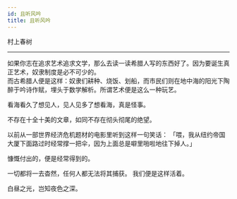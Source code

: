 ```yaml
---
id: 且听风吟
title: 且听风吟
---
```


村上春树

---

如果你志在追求艺术追求文学，那么去读一读希腊人写的东西好了。因为要诞生真正艺术，奴隶制度是必不可少的。  
而古希腊人便是这样：奴隶们耕种、烧饭、划船，而市民们则在地中海的阳光下陶醉于吟诗作赋，埋头于数学解析。所谓艺术便是这么一种玩艺。

看海看久了想见人，见人见多了想看海，真是怪事。

不存在十全十美的文章，如同不存在彻头彻尾的绝望。

以前从一部世界经济危机题材的电影里听到这样一句笑话： 「喂，我从纽约帝国大厦下面路过时经常撑一把伞，因为上面总是噼里啪啦地往下掉人。」

慷慨付出的，便是经常得到的。

一切都将一去杳然，任何人都无法将其捕获。 我们便是这样活着。

白昼之光，岂知夜色之深。
